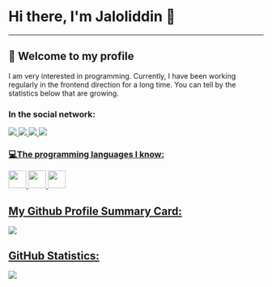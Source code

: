 <h1> Hi there, I'm Jaloliddin 👋 </h1>

<hr>
<h2>📢 Welcome to my profile</h2>
<p>
  I am very interested in programming. Currently, I have been working regularly in the frontend direction for a long time. You can tell by the statistics below that are     growing.
 </p>
 
 <h3>In the social network:</h3>
 <a href="https://www.linkedin.com/feed/"> <img src="https://img.shields.io/badge/LinkedIn-0077B5?style=for-the-badge&logo=linkedin&logoColor=white" </a>
 <a href="https://github.com/BosimovJaloliddin/"> <img src="https://img.shields.io/badge/GitHub-100000?style=for-the-badge&logo=github&logoColor=white" </a>
 <a href="https://www.instagram.com/jaloliddin_bosimov"> <img src="https://img.shields.io/badge/Instagram-E4405F?style=for-the-badge&logo=instagram&logoColor=white" </a>
 <a href="https://www.codewars.com/dashboard"> <img src="https://img.shields.io/badge/Codewars-B1361E?style=for-the-badge&logo=Codewars&logoColor=white" </a>

<h3>💻The programming languages I know:</h3>
<code><img src="https://img.freepik.com/free-icon/html-5_318-674234.jpg?w=360" width="35px"></code>
<code><img src="https://www.freepnglogos.com/uploads/html5-logo-png/html5-logo-css-logo-png-transparent-svg-vector-bie-supply-9.png" width="35px"></code>
<code><img src="https://w7.pngwing.com/pngs/452/24/png-transparent-js-logo-node-logos-and-brands-icon.png" width="35px"></code>

   <h2> My Github Profile Summary Card:</h2>
   <img src="https://github-profile-summary-cards.vercel.app/api/cards/profile-details?username=BosimovJaloliddin">
   
   <h2> GitHub Statistics:</h2>
   <img src="https://github-readme-stats-git-masterrstaa-rickstaa.vercel.app/api?username=BosimovJaloliddin">
